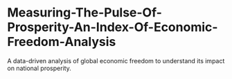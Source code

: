 # Measuring-The-Pulse-Of-Prosperity-An-Index-Of-Economic-Freedom-Analysis
A data-driven analysis of global economic freedom to understand its impact on national prosperity.
